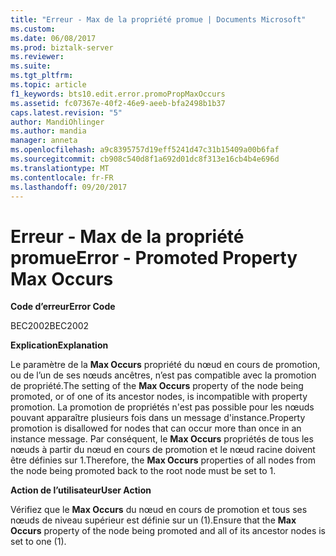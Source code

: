 ```yaml
---
title: "Erreur - Max de la propriété promue | Documents Microsoft"
ms.custom: 
ms.date: 06/08/2017
ms.prod: biztalk-server
ms.reviewer: 
ms.suite: 
ms.tgt_pltfrm: 
ms.topic: article
f1_keywords: bts10.edit.error.promoPropMaxOccurs
ms.assetid: fc07367e-40f2-46e9-aeeb-bfa2498b1b37
caps.latest.revision: "5"
author: MandiOhlinger
ms.author: mandia
manager: anneta
ms.openlocfilehash: a9c8395757d19eff5241d47c31b15409a00b6faf
ms.sourcegitcommit: cb908c540d8f1a692d01dc8f313e16cb4b4e696d
ms.translationtype: MT
ms.contentlocale: fr-FR
ms.lasthandoff: 09/20/2017
---
```

# <a name="error---promoted-property-max-occurs"></a><span data-ttu-id="30a0f-102">Erreur - Max de la propriété promue</span><span class="sxs-lookup"><span data-stu-id="30a0f-102">Error - Promoted Property Max Occurs</span></span>
<span data-ttu-id="30a0f-103">**Code d’erreur**</span><span class="sxs-lookup"><span data-stu-id="30a0f-103">**Error Code**</span></span>  
  
 <span data-ttu-id="30a0f-104">BEC2002</span><span class="sxs-lookup"><span data-stu-id="30a0f-104">BEC2002</span></span>  
  
 <span data-ttu-id="30a0f-105">**Explication**</span><span class="sxs-lookup"><span data-stu-id="30a0f-105">**Explanation**</span></span>  
  
 <span data-ttu-id="30a0f-106">Le paramètre de la **Max Occurs** propriété du nœud en cours de promotion, ou de l’un de ses nœuds ancêtres, n’est pas compatible avec la promotion de propriété.</span><span class="sxs-lookup"><span data-stu-id="30a0f-106">The setting of the **Max Occurs** property of the node being promoted, or of one of its ancestor nodes, is incompatible with property promotion.</span></span> <span data-ttu-id="30a0f-107">La promotion de propriétés n'est pas possible pour les nœuds pouvant apparaître plusieurs fois dans un message d'instance.</span><span class="sxs-lookup"><span data-stu-id="30a0f-107">Property promotion is disallowed for nodes that can occur more than once in an instance message.</span></span> <span data-ttu-id="30a0f-108">Par conséquent, le **Max Occurs** propriétés de tous les nœuds à partir du nœud en cours de promotion et le nœud racine doivent être définies sur 1.</span><span class="sxs-lookup"><span data-stu-id="30a0f-108">Therefore, the **Max Occurs** properties of all nodes from the node being promoted back to the root node must be set to 1.</span></span>  
  
 <span data-ttu-id="30a0f-109">**Action de l’utilisateur**</span><span class="sxs-lookup"><span data-stu-id="30a0f-109">**User Action**</span></span>  
  
 <span data-ttu-id="30a0f-110">Vérifiez que le **Max Occurs** du nœud en cours de promotion et tous ses nœuds de niveau supérieur est définie sur un (1).</span><span class="sxs-lookup"><span data-stu-id="30a0f-110">Ensure that the **Max Occurs** property of the node being promoted and all of its ancestor nodes is set to one (1).</span></span>